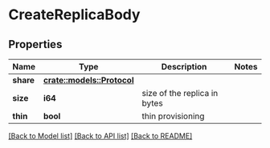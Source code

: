 # CreateReplicaBody

## Properties

Name | Type | Description | Notes
------------ | ------------- | ------------- | -------------
**share** | [**crate::models::Protocol**](Protocol.md) |  | 
**size** | **i64** | size of the replica in bytes | 
**thin** | **bool** | thin provisioning | 

[[Back to Model list]](../README.md#documentation-for-models) [[Back to API list]](../README.md#documentation-for-api-endpoints) [[Back to README]](../README.md)


